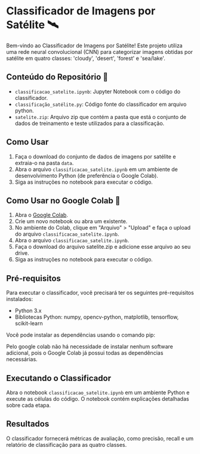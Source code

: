 # Classificador de Imagens por Satélite 🛰️

Bem-vindo ao Classificador de Imagens por Satélite! Este projeto utiliza uma rede neural convolucional (CNN) para categorizar imagens obtidas por satélite em quatro classes: 'cloudy', 'desert', 'forest' e 'sea/lake'.

## Conteúdo do Repositório 📁

- `classificacao_satelite.ipynb`: Jupyter Notebook com o código do classificador.
- `classificação_satélite.py`: Código fonte do classificador em arquivo python.
- `satelite.zip`: Arquivo zip que contém a pasta que está o conjunto de dados de treinamento e teste utilizados para a classificação.

## Como Usar

1. Faça o download do conjunto de dados de imagens por satélite e extraia-o na pasta `data`.
2. Abra o arquivo `classificacao_satelite.ipynb` em um ambiente de desenvolvimento Python (de preferência o Google Colab).
3. Siga as instruções no notebook para executar o código.

## Como Usar no Google Colab 🚀

1. Abra o [Google Colab](https://colab.research.google.com/).
2. Crie um novo notebook ou abra um existente.
3. No ambiente do Colab, clique em "Arquivo" > "Upload" e faça o upload do arquivo `classificacao_satelite.ipynb`.
4. Abra o arquivo `classificacao_satelite.ipynb`.
5. Faça o download do arquivo satelite.zip e adicione esse arquivo ao seu drive.
6. Siga as instruções no notebook para executar o código.

## Pré-requisitos

Para executar o classificador, você precisará ter os seguintes pré-requisitos instalados:

- Python 3.x
- Bibliotecas Python: numpy, opencv-python, matplotlib, tensorflow, scikit-learn

Você pode instalar as dependências usando o comando pip:

Pelo google colab não há necessidade de instalar nenhum software adicional, pois o Google Colab já possui todas as dependências necessárias.


## Executando o Classificador

Abra o notebook `classificacao_satelite.ipynb` em um ambiente Python e execute as células do código. O notebook contém explicações detalhadas sobre cada etapa.

## Resultados

O classificador fornecerá métricas de avaliação, como precisão, recall e um relatório de classificação para as quatro classes.


